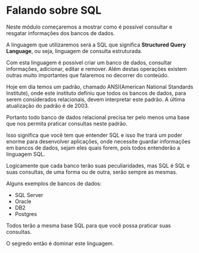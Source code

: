 # Falando sobre SQL

Neste módulo começaremos a mostrar como é possível consultar e resgatar informações dos bancos de dados.

A linguagem que utilizaremos será a SQL que significa **Structured Query Language**, ou seja, linguagem de consulta estruturada.

Com esta linguagem é possível criar um banco de dados, consultar informações, adicionar, editar e remover. Além destas operações existem outras muito importantes que falaremos no decorrer do conteúdo.

Hoje em dia temos um padrão, chamado ANSI(American National Standards Institute), onde este instituto definiu que todos os bancos de dados, para serem considerados relacionais, devem interpretar este padrão. A última atualização do padrão é de 2003.

Portanto todo banco de dados relacional precisa ter pelo menos uma base que nos permita praticar consultas neste padrão.

Isso significa que você tem que entender SQL e isso lhe trará um poder enorme para desenvolver aplicações, onde necessite guardar informações em bancos de dados, sejam eles quais forem, pois todos entenderão a linguagem SQL.

Logicamente que cada banco terão suas peculiaridades, mas SQL é SQL e suas consultas, de uma forma ou de outra, serão sempre as mesmas.

Alguns exemplos de bancos de dados:

* SQL Server
* Oracle
* DB2
* Postgres

Todos terão a mesma base SQL para que você possa praticar suas consultas.

O segredo então é dominar este linguagem.